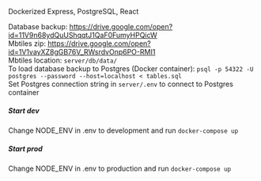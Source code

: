 Dockerized Express, PostgreSQL, React<br />

Database backup: https://drive.google.com/open?id=11V9n68ydQuUShqqtJ1QaF0FumyHPQicW <br />
Mbtiles zip: https://drive.google.com/open?id=1V1vayXZ8gGB76V_RWsrdvOnp6PO-RMI1 <br />
Mbtiles location: `server/db/data/`<br />
To load database backup to Postgres (Docker container): `psql -p 54322 -U postgres --password --host=localhost < tables.sql`<br />
Set Postgres connection string in `server/.env` to connect to Postgres container 
##### Start dev
Change NODE_ENV in .env to development and run `docker-compose up`
##### Start prod
Change NODE_ENV in .env to production and run `docker-compose up`
